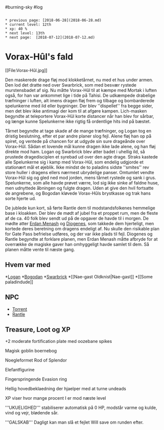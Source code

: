 #burning-sky #log

```ad-info

* previous page: [2018-06-28](2018-06-28.md)
* current level: 12th
* xp: 40 %
* next level: 13th
* next page:  [2018-07-12](2018-07-12.md) 
```

# Vorax-Hûl's fald 
[[File:Vorax-Hûl.jpg]]
Den maskerede drage fløj mod klokketårnet, nu med et hus under armen. Den lod det dratte ned over Swarbrick, som med besvær rystede murstensbadet af sig. Nu måtte Vorax-Hûl til at kæmpe med Mortak i luften også, for han var ankommet lige i tide på Tahisi. De udkæmpede drabelige træfninger i luften, alt imens dragen fløj frem og tilbage og bombarderede spelunkerne med ild eller bygninger. Der blev ''dispellet'' fra begge sider, men det blev ikke antimagi der kom til at afgøre kampen. Lich-masken begyndte at teleportere Vorax-Hûl korte distancer når han blev for sårbar, og længe kunne Spelunkerne ikke rigtig få ordentlige hits ind på bæstet. 
Tårnet begyndte at tage skade af de mange træfninger, og Logan tog en dristig beslutning, efter et par andre planer slog fejl. Alene fløj han op på spiret, og ventede på chancen for at udgyde sin sure drageånde over Vorax-Hûl. Sådan et lovende mål kunne dragen ikke lade alene, og han fløj direkte mod ham. Logan og Swarbrick blev atter badet i uhellig ild, så prustede dragedisciplen et syrebad ud over den agte drage. Straks kastede alle Spelunkerne sig i kamp med Vorax-Hûl, som endelig udgjorde et stationært mål et øjeblik. Ikke mindst de to paladins sidste ''smites'' rev store huller i dragens ellers nærmest ubrydelige panser. Omtumlet vendte Vorax-Hûl sig og gled ned mod jorden, mens tårnet rystede og sank i grus. Spelunkerne, som alle havde prøvet værre, lod sig ikke sinke af faldne huse, men udnyttede åbningen og fulgte dragen. Uden at give den hvil fortsatte de angrebene, og Bogodan kløvede Vorax-Hûls brystkasse og trak hans sorte hjerte ud.
De jublede kun kort, så førte Rantle dem til modstandsfolkenes hemmelige base i kloakken. Der blev de mødt af jubel fra et proppet rum, men de fleste af de ca. 40 folk blev sendt ud på de opgaver de havde til i morgen. De mødte atter [Erdan Menash](Erdan%20Menash.md) og [Diogenes](Diogenes.md), som takkede dem hjerteligt, men kortede deres beretning om dragens endeligt af. Nu skulle den risikable plan for Gate Pass befrielse udføres, og der var ikke plads til fejl. Diogenes og Rantle begyndte at forklare planen, men Erdan Menash måtte afbryde for at overrække de magiske gaver han omhyggeligt havde samlet til dem. Så planen måtte vente til næste gang. 
## Hvem var med 
*[Logan](Logan.md)
*[Bogodan](Bogodan.md)
*[Swarbrick](Swarbrick%20Everwood.md)
*[[Nae-gast Oldknist|Nae-gast]]
*[[Some paladindude]]
## NPC 
* [Torrent](Torrent.md)
* [Rantle](Rantle.md)
## Treasure, Loot og XP 
+2 moderate fortification plate med oozebane spikes
Magisk goblin boernebog
Noegleformet Rod of Splendor
Elefantfigurine
Fingerspringende Evasion ring
Hellig hovedbeklaedning der hjaelper med at turne undeads
XP viser hvor mange procent I er mod næste level
'''UKUELIGHED''' stabiliserer automatisk på 0 HP, modstår varme og kulde, vind og vejr, blødende sår.
'''GALSKAB''' Dagligt kan man slå et fejlet Will save om runden efter.
